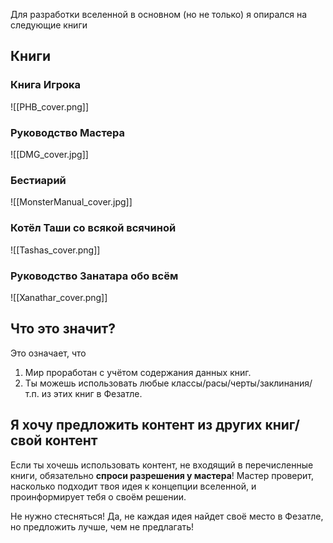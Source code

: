 Для разработки вселенной в основном (но не только) я опирался на следующие книги

## Книги

### Книга Игрока

![[PHB_cover.png]]  

### Руководство Мастера

![[DMG_cover.jpg]]  

### Бестиарий

![[MonsterManual_cover.jpg]]  

### Котёл Таши со всякой всячиной

![[Tashas_cover.png]]  

### Руководство Занатара обо всём

![[Xanathar_cover.png]]  

## Что это значит?

Это означает, что  

1. Мир проработан с учётом содержания данных книг.
2. Ты можешь использовать любые классы/расы/черты/заклинания/т.п. из этих книг в Фезатле.

## Я хочу предложить контент из других книг/свой контент

Если ты хочешь использовать контент, не входящий в перечисленные книги, обязательно **спроси разрешения у мастера**! Мастер проверит, насколько подходит твоя идея к концепции вселенной, и проинформирует тебя о своём решении.  

Не нужно стесняться! Да, не каждая идея найдет своё место в Фезатле, но предложить лучше, чем не предлагать!